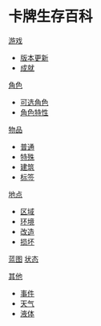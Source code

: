 <!-- [gimmick:theme](flatly) -->

# 卡牌生存百科

[游戏]()

-   [版本更新](news_update.md)
-   [成就](ach.md)

[角色]()

-   [可选角色](character_preset.md)
-   [角色特性](pk.md)

[物品]()

-   [普通](object.md)
-   [特殊](unportable.md)
-   [建筑](building.md)
-   [标签](tag.md)

[地点]()

-   [区域](area.md)
-   [环境](env.md)
-   [改造](imp.md)
-   [损坏](damage.md)

[蓝图](blueprint.md)
[状态](stat.md)

[其他]()

-   [事件](event.md)
-   [天气](weather.md)
-   [液体](liquid.md)

<link rel="stylesheet" href="https://code.jquery.com/ui/1.13.1/themes/smoothness/jquery-ui.css" />
<link rel="stylesheet" href="./bootstrap.min.css" />
<script src="https://code.jquery.com/jquery-3.6.0.js"></script>
<script src="https://code.jquery.com/ui/1.13.1/jquery-ui.js"></script>

<script>
    var script = document.createElement("script");
    script.type = "text/javascript";
    script.src = "./custom.js";
    document.body.appendChild(script);
</script>

<!-- Google tag (gtag.js) -->
<script async src="https://www.googletagmanager.com/gtag/js?id=G-RE3Z6GM8B9"></script>
<script>
  window.dataLayer = window.dataLayer || [];
  function gtag(){dataLayer.push(arguments);}
  gtag('js', new Date());

  gtag('config', 'G-RE3Z6GM8B9');
</script>
